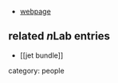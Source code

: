 

* [webpage](http://www.mast.queensu.ca/~andrew/)

## related $n$Lab entries

* [[jet bundle]]

category: people

